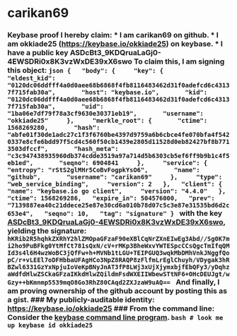 # carikan69
### Keybase proof  I hereby claim:    * I am carikan69 on github.   * I am okkiade25 (https://keybase.io/okkiade25) on keybase.   * I have a public key ASDcBt3_9KDQruaLaGj0-4EWSDRi0x8K3vzWxDE39xX6swo  To claim this, I am signing this object:  ```json {   "body": {     "key": {       "eldest_kid": "0120dc06ddfff4a0d0aee68b6868f4fb8116483462d31f0adefcd6c43137f715fab30a",       "host": "keybase.io",       "kid": "0120dc06ddfff4a0d0aee68b6868f4fb8116483462d31f0adefcd6c43137f715fab30a",       "uid": "1ba06e7df79f78a3cf9630e30371eb19",       "username": "okkiade25"     },     "merkle_root": {       "ctime": 1568269280,       "hash": "abfe01f30de1adc27c1f3f6760be4397d9759a6b6cbce4fe070bfa4f5420337e8cfe6bdd97f5cd4c560f50cb1439e2805d11528d0eb82427bf8b7713503dfccf",       "hash_meta": "c3c947438935960db374cdde3519a97a714d5b6303cb5ef6ff9b9b1c4f5eb1ed",       "seqno": 6904841     },     "service": {       "entropy": "rStS2glMHr5CoBvFogpkYsO6",       "name": "github",       "username": "carikan69"     },     "type": "web_service_binding",     "version": 2   },   "client": {     "name": "keybase.io go client",     "version": "4.4.0"   },   "ctime": 1568269286,   "expire_in": 504576000,   "prev": "7139887ea40c21ddece25e87e30cd6a010b78d07c5c3e87e31535bd6d2c653e4",   "seqno": 10,   "tag": "signature" } ```  with the key [ASDcBt3_9KDQruaLaGj0-4EWSDRi0x8K3vzWxDE39xX6swo](https://keybase.io/okkiade25), yielding the signature:  ``` hKRib2R5hqhkZXRhY2hlZMOpaGFzaF90eXBlCqNrZXnEIwEg3Abd//Sg0K7mi2ho9PuBFkg0YtMfCt781sQxN/cV+rMKp3BheWxvYWTESpcCCsQgcTmIfqQMId3s4l6H4wzWoBC3jQfFw+h+MVNb1tLGU+TEIPGUQ3wqkMbDMhVnkJNggfQopC/r+vLEEl7oDFHbbaUFAgHCo3NpZ8RAQP8zFlfmLrEglChuyh/VDygak3hRBZwl6331GzYxNpjuIoVeKpBNyJnAT3fP8LWj3xUjXjymxbjfEbQFy3/yDqhzaWdfdHlwZSCkaGFzaIKkdHlwZQildmFsdWXEIIWbewSTtNF6+OHcDEUJgt/wGzy++bKmnmp5539mqO8Go3RhZ80CAqd2ZXJzaW9uAQ==  ```  And finally, I am proving ownership of the github account by posting this as a gist.  ### My publicly-auditable identity:  https://keybase.io/okkiade25  ### From the command line:  Consider the [keybase command line program](https://keybase.io/download).  ```bash # look me up keybase id okkiade25 ```
